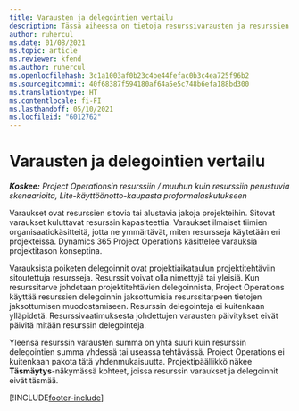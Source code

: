 ```yaml
---
title: Varausten ja delegointien vertailu
description: Tässä aiheessa on tietoja resurssivarausten ja resurssien delegointien välisistä eroista.
author: ruhercul
ms.date: 01/08/2021
ms.topic: article
ms.reviewer: kfend
ms.author: ruhercul
ms.openlocfilehash: 3c1a1003af0b23c4be44fefac0b3c4ea725f96b2
ms.sourcegitcommit: 40f68387f594180af64a5e5c748b6efa188bd300
ms.translationtype: HT
ms.contentlocale: fi-FI
ms.lasthandoff: 05/10/2021
ms.locfileid: "6012762"
---
```

# <a name="bookings-vs-assignments"></a>Varausten ja delegointien vertailu

_**Koskee:** Project Operationsin resurssiin / muuhun kuin resurssiin perustuvia skenaarioita, Lite-käyttöönotto-kaupasta proformalaskutukseen_

Varaukset ovat resurssien sitovia tai alustavia jakoja projekteihin. Sitovat varaukset kuluttavat resurssin kapasiteettia. Varaukset ilmaiset tiimien organisaatiokäsitteitä, jotta ne ymmärtävät, miten resursseja käytetään eri projekteissa. Dynamics 365 Project Operations käsittelee varauksia projektitason konseptina. 

Varauksista poiketen delegoinnit ovat projektiaikataulun projektitehtäviin sitoutettuja resursseja. Resurssit voivat olla nimettyjä tai yleisiä.  Kun resurssitarve johdetaan projektitehtävien delegoinnista, Project Operations käyttää resurssien delegoinnin jaksottumisia resurssitarpeen tietojen jaksottumisen muodostamiseen. Resurssin delegointeja ei kuitenkaan ylläpidetä. Resurssivaatimuksesta johdettujen varausten päivitykset eivät päivitä mitään resurssin delegointeja.

Yleensä resurssin varausten summa on yhtä suuri kuin resurssin delegointien summa yhdessä tai useassa tehtävässä. Project Operations ei kuitenkaan pakota tätä yhdenmukaisuutta. Projektipäällikkö näkee **Täsmäytys**-näkymässä kohteet, joissa resurssin varaukset ja delegoinnit eivät täsmää.




[!INCLUDE[footer-include](../includes/footer-banner.md)]